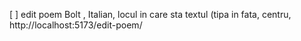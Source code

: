 [ ] edit poem Bolt , Italian, locul in care sta textul (tipa in fata, centru,   http://localhost:5173/edit-poem/
